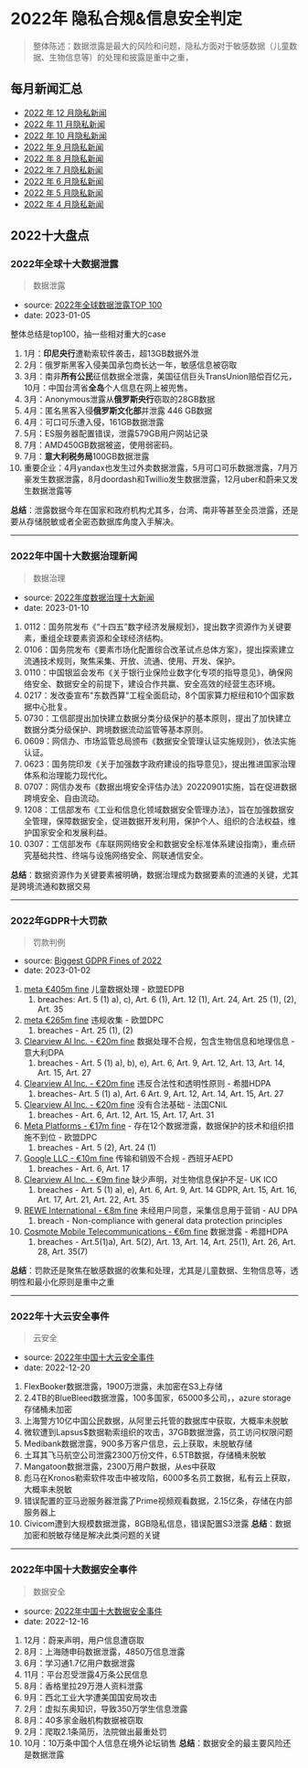 # 2022年 隐私合规&信息安全判定

> 整体陈述：数据泄露是最大的风险和问题，隐私方面对于敏感数据（儿童数据、生物信息等）的处理和披露是重中之重，

## 每月新闻汇总
* [2022 年 12 月隐私新闻](./202212.md)
* [2022 年 11 月隐私新闻](./202211.md)
* [2022 年 10 月隐私新闻](./202210.md)
* [2022 年 9 月隐私新闻](./202209.md)
* [2022 年 8 月隐私新闻](./202208.md)
* [2022 年 7 月隐私新闻](./202207.md)
* [2022 年 6 月隐私新闻](./202206.md)
* [2022 年 5 月隐私新闻](./202205.md)
* [2022 年 4 月隐私新闻](./202204.md)

## 2022十大盘点
### 2022年全球十大数据泄露
> 数据泄露

- source: [2022年全球数据泄露TOP 100](https://mp.weixin.qq.com/s/-scOspYS-DRiqpEXQ_OKdQ)
- date: 2023-01-05

整体总结是top100，抽一些相对重大的case
1. 1月：**印尼央行**遭勒索软件袭击，超13GB数据外泄
2. 2月：俄罗斯黑客入侵美国承包商长达一年，敏感信息被窃取
3. 3月：南非**所有公民**征信数据全泄露，美国征信巨头TransUnion赔偿百亿元，10月：中国台湾省**全岛**个人信息在网上被兜售。
4. 3月：Anonymous泄露从**俄罗斯央行**窃取的28GB数据
5. 4月：匿名黑客入侵**俄罗斯文化部**并泄露 446 GB数据
6. 4月：可口可乐遭入侵，161GB数据泄露
7. 5月：ES服务器配置错误，泄露579GB用户网站记录
8. 7月：AMD450GB数据被盗，使用弱密码。
9. 7月：**意大利税务局**100GB数据泄露
10. 重要企业：4月yandax也发生过外卖数据泄露，5月可口可乐数据泄露，7月万豪发生数据泄露，8月doordash和Twillio发生数据泄露，12月uber和蔚来又发生数据泄露等

**总结**：泄露数据今年在国家和政府机构尤其多，台湾、南非等甚至全员泄露，还是要从存储脱敏或者全密态数据库角度入手解决。

----

### 2022年中国十大数据治理新闻
> 数据治理

- source: [2022年度数据治理十大新闻](https://mp.weixin.qq.com/s/Ia2m2TwZpR81zcSVMAuXEw)
- date: 2023-01-10

1. 0112：国务院发布《“十四五”数字经济发展规划》，提出数字资源作为关键要素，重组全球要素资源和全球经济结构。
2. 0106：国务院发布《要素市场化配置综合改革试点总体方案》，提出探索建立流通技术规则，聚焦采集、开放、流通、使用、开发、保护。
3. 0110：中国银监会发布《关于银行业保险业数字化专项的指导意见》，确保网络安全、数据安全的前提下，建设合作共赢、安全高效的经营生态环境。
4. 0217：发改委宣布"东数西算"工程全面启动，8个国家算力枢纽和10个国家数据中心批复。
5. 0730：工信部提出加快建立数据分类分级保护的基本原则，提出了加快建立数据分类分级保护、跨境数据流动监管等基本原则。
6. 0609：网信办、市场监管总局颁布《数据安全管理认证实施规则》，依法实施认证。
7. 0623：国务院印发《关于加强数字政府建设的指导意见》，提出推进国家治理体系和治理能力现代化。
8. 0707：网信办发布《数据出境安全评估办法》20220901实施，旨在促进数据跨境安全、自由流动。
9. 1208：工信部发布《工业和信息化领域数据安全管理办法》，旨在加强数据安全管理，保障数据安全，促进数据开发利用，保护个人、组织的合法权益，维护国家安全和发展利益。
10. 0307：工信部发布《车联网网络安全和数据安全标准体系建设指南》，重点研究基础共性、终端与设施网络安全、网联通信安全。

**总结**：数据资源作为关键要素被明确，数据治理成为数据要素的流通的关键，尤其是跨境流通和数据交易

-----

### 2022年GDPR十大罚款

> 罚款判例

- source: [Biggest GDPR Fines of 2022](https://www.skillcast.com/blog/biggest-gdpr-fines-2022)
- date: 2023-01-02

1. [meta €405m fine](https://edpb.europa.eu/system/files/2022-09/edpb_bindingdecision_20222_ie_sa_instagramchildusers_en.pdf)  儿童数据处理 - 欧盟EDPB
    1. breaches: Art. 5 (1) a), c), Art. 6 (1), Art. 12 (1), Art. 24, Art. 25 (1), (2), Art. 35
2. [meta €265m fine](https://dataprotection.ie/en/news-media/press-releases/data-protection-commission-announces-decision-in-facebook-data-scraping-inquiry)  违规收集 - 欧盟DPC
    1. breaches - Art. 25 (1), (2)
3. [Clearview AI Inc. - €20m fine](https://techcrunch.com/2022/03/09/clearview-italy-gdpr/) 数据处理不合规，包含生物信息和地理信息 - 意大利DPA
    1. breaches - Art. 5 (1) a), b), e), Art. 6, Art. 9, Art. 12, Art. 13, Art. 14, Art. 15, Art. 27
4. [Clearview AI Inc. - €20m fine](https://www.dataguidance.com/news/greece-hdpa-fines-clearview-ai-20m-lawfulness-and) 违反合法性和透明性原则 - 希腊HDPA
    1. breaches- Art. 5 (1) a), Art. 6 Art. 9, Art. 12, Art. 14, Art. 15, Art. 27
5. [Clearview AI Inc. - €20m fine](https://www.cnil.fr/en/facial-recognition-20-million-euros-penalty-against-clearview-ai) 没有合法基础 - 法国CNIL
    1. breaches - Art. 6, Art. 12, Art. 15, Art. 17, Art. 31
6. [Meta Platforms - €17m fine](https://dataprotection.ie/en/news-media/press-releases/data-protection-commission-announces-decision-meta-facebook-inquiry) - 存在12个数据泄露，数据保护的技术和组织措施不到位 - 欧盟DPC
    1. breaches - Art. 5 (2), Art. 24 (1)
7. [Google LLC - €10m fine](https://www.dataguidance.com/news/spain-aepd-fines-google-10m-unlawful-transfer-personal) 传输和销毁不合规 - 西班牙AEPD
    1. breaches - Art. 6, Art. 17
8. [Clearview AI Inc. - €9m fine](https://www.bbc.co.uk/news/technology-61550776)  缺少声明，对生物信息保护不足- UK ICO
    1.  breaches - Art. 5 (1) a), e), Art. 6, Art. 9, Art. 14 GDPR, Art. 15, Art. 16, Art. 17, Art. 21, Art. 22, Art. 35
9. [REWE International - €8m fine](https://noe.orf.at/stories/3138575/) 未经用户同意，采集信息用于营销 - AU DPA
    1.  breach - Non-compliance with general data protection principles
10. [Cosmote Mobile Telecommunications - €6m fine](https://dataprivacymanager.net/greece-hdpa-issues-6-million-euro-gdpr-fine-to-cosmote-telecom-for-data-breach/) 数据泄露 - 希腊HDPA
    1.   breaches - Art.5(1)a), Art. 5(2), Art. 13, Art. 14, Art. 25(1), Art. 26, Art. 28, Art. 35(7)

**总结**：罚款还是聚焦在敏感数据的收集和处理，尤其是儿童数据、生物信息等，透明性和最小化原则是重中之重

-----

### 2022年十大云安全事件

> 云安全

- source: [2022年中国十大云安全事件](https://www.4hou.com/posts/wg3r)
- date: 2022-12-20

1. FlexBooker数据泄露，1900万泄露，未加密在S3上存储
2. 2.4TB的BlueBleed数据泄露，100多国家，65000多公司，，azure storage存储桶未加密
3. 上海警方10亿中国公民数据，从阿里云托管的数据库中获取，大概率未脱敏
4. 微软遭到Lapsus$数据勒索组织的攻击，37GB数据泄露，员工访问权限问题
5. Medibank数据泄露，900多万客户信息，云上获取，未脱敏存储
6. 土耳其飞马航空公司泄露2300万份文件，6.5TB数据，存储桶未脱敏
7. Mangatoon数据泄露，2300万用户数据，从es中获取
8. 彪马在Kronos勒索软件攻击中被攻陷，6000多名员工数据，私有云上获取，大概率未脱敏
9. 错误配置的亚马逊服务器泄露了Prime视频观看数据，2.15亿条，存储在内部服务器上
10. Civicom遭到大规模数据泄露，8GB隐私信息，错误配置S3泄露
**总结**：数据加密和脱敏存储是解决此类问题的关键

-------

### 2022年中国十大数据安全事件

> 数据安全

- source: [2022年中国十大数据安全事件](https://mp.weixin.qq.com/s/6VsGjuYiOFA1i6WDdEonGQ)
- date: 2022-12-16

1. 12月：蔚来声明，用户信息遭窃取
2. 8月：上海随申码数据泄露，4850万信息泄露
3. 6月：学习通1.7亿用户数据泄露
4. 11月：平台忍受泄露4万条公民信息
5. 8月：香格里拉29万港人资料泄露
6. 9月：西北工业大学遭美国国安局攻击
7. 2月：虚拟东奥知识，导致350万学生信息泄露
8. 8月：40多家金融机构数据被窃取
9. 2月：爬取2.1条简历，法院做出最重处罚
10. 10月：10万条中国个人信息在境外论坛销售
**总结**：数据安全的最主要风险还是数据泄露



